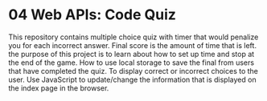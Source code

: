 # 04 Web APIs: Code Quiz

This repository contains multiple choice quiz with timer that would penalize you for each incorrect answer. Final score is the amount of time that is left. the purpose of this project is to learn about how to set up time and stop at the end of the game. How to use local storage to save the final from users that have completed the quiz. To display correct or incorrect choices to the user. Use JavaScript to update/change the information that is displayed on the index page in the browser. 